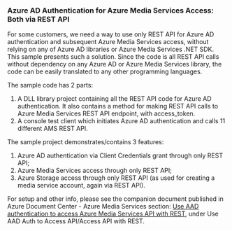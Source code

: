 ### Azure AD Authentication for Azure Media Services Access: Both via REST API
For some customers, we need a way to use only REST API for Azure AD authentication and subsequent Azure Media Services access, without relying on any of Azure AD libraries or Azure Media Services .NET SDK. This sample presents such a solution. Since the code is all REST API calls without dependency on any Azure AD or Azure Media Services library, the code can be easily translated to any other programming languages.

The sample code has 2 parts:
1.	A DLL library project containing all the REST API code for Azure AD authentication. It also contains a method for making REST API calls to Azure Media Services REST API endpoint, with access_token.
2.	A console test client which initiates Azure AD authentication and calls 11 different AMS REST API.

The sample project demonstrates/contains 3 features:
1.	Azure AD authentication via Client Credentials grant through only REST API;
2.	Azure Media Services access through only REST API;
3.	Azure Storage access through only REST API (as used for creating a media service account, again via REST API).

For setup and other info, please see the companion document published in Azure Document Center - Azure Media Services section: [Use AAD authentication to access Azure Media Services API with REST](https://docs.microsoft.com/en-us/azure/media-services/media-services-rest-connect-with-aad?branch=pr-en-us-15547), under Use AAD Auth to Access API/Access API with REST.
